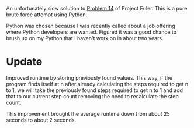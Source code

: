 An unfortunately slow solution to [Problem 14](https://projecteuler.net/problem=14) of Project Euler. This is a pure brute force attempt using Python.

Python was chosen because I was recently called about a job offering where Python developers are wanted. Figured it was a good chance to brush up on my Python that I haven't work on in about two years.

# Update
Improved runtime by storing previously found values. This way, if the program finds itself at n after already calculating the steps required to get n to 1, we will take the previously found steps required to get n to 1 and add that to our current step count removing the need to recalculate the step count.

This improvement brought the average runtime down from about 25 seconds to about 2 seconds.
